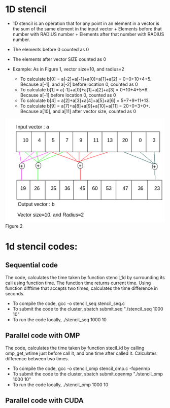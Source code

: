 # 1D stencil
* 1D stencil is an operation that for any point in an element in a vector is the sum of the  same element in the input vector + Elements before that number with RADIUS number + Elements after that number with RADIUS number. 
 * The elements before 0 counted as 0
 * The elements after vector SIZE counted as 0

* Example:
As in Figure 1, vector size=10, and radius=2 
  * To calculate b[0] = a[-2]+a[-1]+a[0]+a[1]+a[2] = 0+0+10+4+5. Because a[-1], and a[-2] before location 0, counted as 0
  * To calculate b[1] = a[-1]+a[0]+a[1]+a[2]+a[3] = 0+10+4+5+6. Because a[-1] before location 0, counted as 0
  * To calculate b[4] = a[2]+a[3]+a[4]+a[5]+a[6] = 5+7+9+11+13.
  * To calculate b[9] = a[7]+a[8]+a[9]+a[10]+a[11] = 20+0+3+0+. Because a[10], and a[11] after vector size, counted as 0

![image](https://github.com/compilereg/parallel-codes/blob/main/1dstencil/example1.png)
Figure 2

# 1d stencil codes:
## Sequential code
The code, calculates the time taken by function stencil_1d by surrounding its call using function time. The function time returns current time. Using function difftime that accepts two times, calculates the time difference in seconds.
 * To compile the code, gcc -o stencil_seq stencil_seq.c 
 * To submit the code to the cluster, sbatch submit.seq "./stencil_seq 1000 10"
 * To run the code locally, ./stencil_seq 1000 10
## Parallel code with OMP
The code, calculates the time taken by function stecil_id by calling omp_get_wtime just before call it, and one time after called it. Calculates difference between two times.
 * To compile the code, gcc -o stencil_omp stencil_omp.c -fopenmp
 * To submit the code to the cluster, sbatch submit.openmp "./stencil_omp 1000 10"
 * To run the code locally, ./stencil_omp 1000 10
## Parallel code with CUDA
